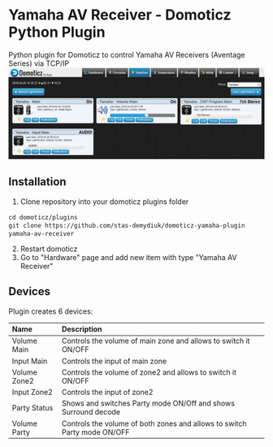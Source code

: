 # Yamaha AV Receiver - Domoticz Python Plugin
Python plugin for Domoticz to control Yamaha AV Receivers (Aventage Series) via TCP/IP 
![devices](images/devices.png?raw=true "Devices")

## Installation

1. Clone repository into your domoticz plugins folder
```
cd domoticz/plugins
git clone https://github.com/stas-demydiuk/domoticz-yamaha-plugin yamaha-av-receiver
```
2. Restart domoticz
3. Go to "Hardware" page and add new item with type "Yamaha AV Receiver"

## Devices

Plugin creates 6 devices:

| Name         | Description                                                              |
| :---         | :---                                                                     |
| Volume Main  | Controls the volume of main zone and allows to switch it ON/OFF          |
| Input Main   | Controls the input of main zone                                          |
| Volume Zone2 | Controls the volume of zone2 and allows to switch it ON/OFF              |
| Input Zone2  | Controls the input of zone2                                              |
| Party Status | Shows and switches Party mode ON/Off and shows Surround decode           |
| Volume Party | Controls the volume of both zones and allows to switch Party mode ON/OFF |
